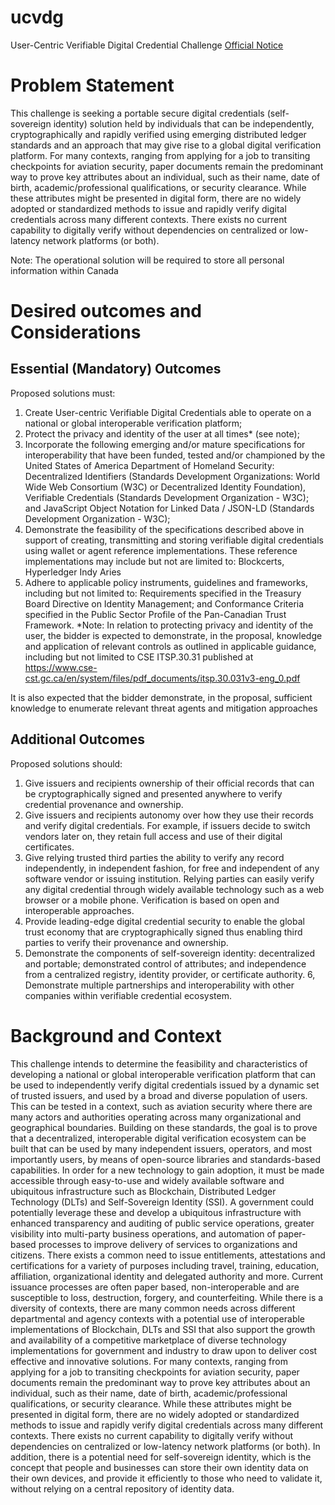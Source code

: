 # ucvdg
User-Centric Verifiable Digital Credential Challenge
[Official Notice](https://www.ic.gc.ca/eic/site/101.nsf/eng/00068.html)

# Problem Statement
This challenge is seeking a portable secure digital credentials (self-sovereign identity) solution held by individuals that can be independently, cryptographically and rapidly verified using emerging distributed ledger standards and an approach that may give rise to a global digital verification platform. For many contexts, ranging from applying for a job to transiting checkpoints for aviation security, paper documents remain the predominant way to prove key attributes about an individual, such as their name, date of birth, academic/professional qualifications, or security clearance. While these attributes might be presented in digital form, there are no widely adopted or standardized methods to issue and rapidly verify digital credentials across many different contexts. There exists no current capability to digitally verify without dependencies on centralized or low-latency network platforms (or both).

Note: The operational solution will be required to store all personal information within Canada

# Desired outcomes and Considerations
## Essential (Mandatory) Outcomes
Proposed solutions must:

1. Create User-centric Verifiable Digital Credentials able to operate on a national or global interoperable verification platform;
2. Protect the privacy and identity of the user at all times* (see note);
3. Incorporate the following emerging and/or mature specifications for interoperability that have been funded, tested and/or championed by the United States of America Department of Homeland Security:
Decentralized Identifiers (Standards Development Organizations: World Wide Web Consortium (W3C) or Decentralized Identity Foundation),
Verifiable Credentials (Standards Development Organization - W3C); and
JavaScript Object Notation for Linked Data / JSON-LD (Standards Development Organization - W3C);
4. Demonstrate the feasibility of the specifications described above in support of creating, transmitting and storing verifiable digital credentials using wallet or agent reference implementations. These reference implementations may include but not are limited to: Blockcerts, Hyperledger Indy Aries
5. Adhere to applicable policy instruments, guidelines and frameworks, including but not limited to:
Requirements specified in the Treasury Board Directive on Identity Management; and
Conformance Criteria specified in the Public Sector Profile of the Pan-Canadian Trust Framework.
*Note: In relation to protecting privacy and identity of the user, the bidder is expected to demonstrate, in the proposal, knowledge and application of relevant controls as outlined in applicable guidance, including but not limited to CSE ITSP.30.31 published at https://www.cse-cst.gc.ca/en/system/files/pdf_documents/itsp.30.031v3-eng_0.pdf

It is also expected that the bidder demonstrate, in the proposal, sufficient knowledge to enumerate relevant threat agents and mitigation approaches
## Additional Outcomes
Proposed solutions should:

1. Give issuers and recipients ownership of their official records that can be cryptographically signed and presented anywhere to verify credential provenance and ownership.
2. Give issuers and recipients autonomy over how they use their records and verify digital credentials. For example, if issuers decide to switch vendors later on, they retain full access and use of their digital certificates.
3. Give relying trusted third parties the ability to verify any record independently, in independent fashion, for free and independent of any software vendor or issuing institution. Relying parties can easily verify any digital credential through widely available technology such as a web browser or a mobile phone. Verification is based on open and interoperable approaches.
4. Provide leading-edge digital credential security to enable the global trust economy that are cryptographically signed thus enabling third parties to verify their provenance and ownership.
5. Demonstrate the components of self-sovereign identity:
decentralized and portable;
demonstrated control of attributes; and independence from a centralized registry, identity provider, or certificate authority.
6, Demonstrate multiple partnerships and interoperability with other companies within verifiable credential ecosystem.
# Background and Context
This challenge intends to determine the feasibility and characteristics of developing a national or global interoperable verification platform that can be used to independently verify digital credentials issued by a dynamic set of trusted issuers, and used by a broad and diverse population of users. This can be tested in a context, such as aviation security where there are many actors and authorities operating across many organizational and geographical boundaries. Building on these standards, the goal is to prove that a decentralized, interoperable digital verification ecosystem can be built that can be used by many independent issuers, operators, and most importantly users, by means of open-source libraries and standards-based capabilities. In order for a new technology to gain adoption, it must be made accessible through easy-to-use and widely available software and ubiquitous infrastructure such as Blockchain, Distributed Ledger Technology (DLTs) and Self-Sovereign Identity (SSI). A government could potentially leverage these and develop a ubiquitous infrastructure with enhanced transparency and auditing of public service operations, greater visibility into multi-party business operations, and automation of paper-based processes to improve delivery of services to organizations and citizens. There exists a common need to issue entitlements, attestations and certifications for a variety of purposes including travel, training, education, affiliation, organizational identity and delegated authority and more. Current issuance processes are often paper based, non-interoperable and are susceptible to loss, destruction, forgery, and counterfeiting. While there is a diversity of contexts, there are many common needs across different departmental and agency contexts with a potential use of interoperable implementations of Blockchain, DLTs and SSI that also support the growth and availability of a competitive marketplace of diverse technology implementations for government and industry to draw upon to deliver cost effective and innovative solutions. For many contexts, ranging from applying for a job to transiting checkpoints for aviation security, paper documents remain the predominant way to prove key attributes about an individual, such as their name, date of birth, academic/professional qualifications, or security clearance. While these attributes might be presented in digital form, there are no widely adopted or standardized methods to issue and rapidly verify digital credentials across many different contexts. There exists no current capability to digitally verify without dependencies on centralized or low-latency network platforms (or both). In addition, there is a potential need for self-sovereign identity, which is the concept that people and businesses can store their own identity data on their own devices, and provide it efficiently to those who need to validate it, without relying on a central repository of identity data.
